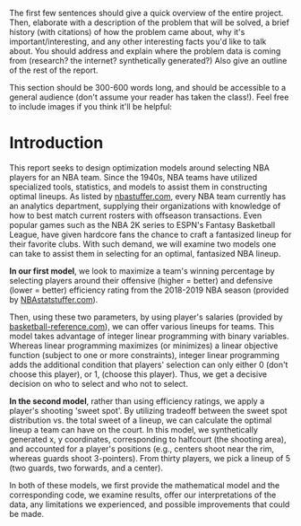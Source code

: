 The first few sentences should give a quick overview of the entire project. Then, elaborate with a description of the problem that will be solved, a brief history (with citations) of how the problem came about, why it's important/interesting, and any other interesting facts you'd like to talk about. You should address and explain where the problem data is coming from (research? the internet? synthetically generated?) Also give an outline of the rest of the report.

This section should be 300-600 words long, and should be accessible to a general audience (don't assume your reader has taken the class!). Feel free to include images if you think it'll be helpful:

# Introduction

This report seeks to design optimization models around selecting NBA players for an NBA team. Since the 1940s, NBA teams have utilized specialized tools, statistics, and models to assist them in constructing optimal lineups. As listed by [nbastuffer.com](https://www.nbastuffer.com/analytics101/nba-teams-that-have-analytics-department/), every NBA team currently has an analytics department, supplying their organizations with knowledge of how to best match current rosters with offseason transactions. Even popular games such as the NBA 2K series to ESPN's Fantasy Basketball League, have given hardcore fans the chance to craft a fantasized lineup for their favorite clubs. With such demand, we will examine two models one can take to assist them in selecting for an optimal, fantasized NBA lineup. 

**In our first model**, we look to maximize a team's winning percentage by selecting players around their offensive (higher = better) and defensive (lower = better) efficiency rating from the 2018-2019 NBA season (provided by [NBAstatstuffer.com]((https://www.nbastuffer.com/2018-2019-nba-player-stats/))). 

Then, using these two parameters, by using player's salaries (provided by [basketball-reference.com](https://www.basketball-reference.com/contracts/players.html)), we can offer various lineups for teams. This model takes advantage of integer linear programming with binary variables. Whereas linear programming maximizes (or minimizes) a linear objective function (subject to one or more constraints), integer linear programming adds the additional condition that players' selection can only either 0 (don't choose this player), or 1, (choose this player). Thus, we get a decisive decision on who to select and who not to select. 

**In the second model**, rather than using efficiency ratings, we apply a player's shooting 'sweet spot'. By utilizing tradeoff between the sweet spot distribution vs. the total sweet of a lineup, we can calculate the optimal lineup a team can have on the court. In this model, we synthetically generated x, y coordinates, corresponding to halfcourt (the shooting area), and accounted for a player's positions (e.g., centers shoot near the rim, whereas guards shoot 3-pointers). From thirty players, we pick a lineup of 5 (two guards, two forwards, and a center).

In both of these models, we first provide the mathematical model and the corresponding code, we examine results, offer our interpretations of the data, any limitations we experienced, and possible improvements that could be made.
